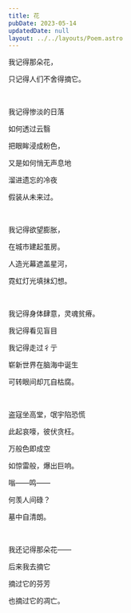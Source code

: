 ```yaml
---
title: 花
pubDate: 2023-05-14
updatedDate: null
layout: ../../layouts/Poem.astro
---
```


我记得那朵花，

只记得人们不舍得摘它。

<br>

我记得惨淡的日落

如何透过云翳

把眼眸浸成粉色，

又是如何悄无声息地

溜进遗忘的冷夜

假装从未来过。

<br>

我记得欲望膨胀，

在城市建起茧房。

人造光幕遮盖星河，

霓虹灯光填抹幻想。

<br>

我记得身体肆意，灵魂贫瘠。

我记得看见盲目

我记得走过彳亍

崭新世界在脑海中诞生

可转眼间却兀自枯腐。

<br>

盗寇坐高堂，氓宇陷恐慌

此起哀嚎，彼伏贪枉。

万般色即成空

如惊雷般，爆出巨响。

嗡——鸣——

何羡人间碌？

墓中自清朗。

<br>

我还记得那朵花——

后来我去摘它

摘过它的芬芳

也摘过它的凋亡。